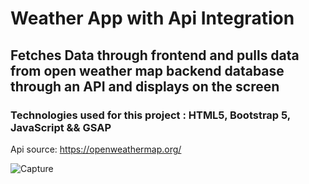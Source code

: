 # Weather App with Api Integration 

## Fetches Data through frontend and pulls data from open weather map backend database through an API and displays on the screen

### Technologies used for this project : HTML5, Bootstrap 5, JavaScript && GSAP

Api source: https://openweathermap.org/

![Capture](https://github.com/nstefan55/Weather-App-with-API/assets/121696125/5a4834e2-2cc4-493d-8149-aed0cab669af)

